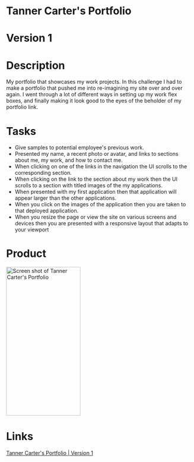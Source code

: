 # Tanner Carter's Portfolio

# Version 1


# Description

My portfolio that showcases my work projects. In this challenge I had to make a portfolio that pushed me into re-imagining my site over and over again. I went through a lot of different ways in setting up my work flex boxes, and finally making it look good to the eyes of the beholder of my portfolio link.

# Tasks

- Give samples to potential employee's previous work.
- Presented my name, a recent photo or avatar, and links to sections about me, my work, and how to contact me.
- When clicking on one of the links in the navigation the UI scrolls to the corresponding section.
- When clicking on the link to the section about my work then the UI scrolls to a section with titled images of the my applications.
- When presented with my first application then that application will appear larger than the other applications.
- When you click on the images of the application then you are taken to that deployed application.
- When you resize the page or view the site on various screens and devices then you are presented with a responsive layout that adapts to your viewport

# Product

<img src="https://user-images.githubusercontent.com/80929740/116797256-b26a6480-aa98-11eb-8a11-0d6e9cffdbbf.png" width="200" height="400" alt="Screen shot of Tanner Carter's Portfolio"/>

# Links

[Tanner Carter's Portfolio | Version 1](https://tannercarter.github.io/tanner-carter-portfolio/ )
